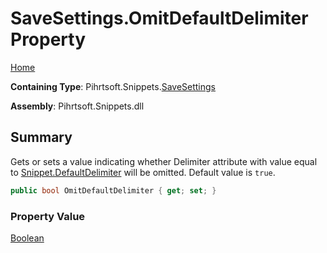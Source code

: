 # SaveSettings\.OmitDefaultDelimiter Property

[Home](../../../../README.md)

**Containing Type**: Pihrtsoft\.Snippets\.[SaveSettings](../README.md)

**Assembly**: Pihrtsoft\.Snippets\.dll

## Summary

Gets or sets a value indicating whether Delimiter attribute with value equal to [Snippet.DefaultDelimiter](../../Snippet/DefaultDelimiter/README.md) will be omitted\. Default value is `true`\.

```csharp
public bool OmitDefaultDelimiter { get; set; }
```

### Property Value

[Boolean](https://docs.microsoft.com/en-us/dotnet/api/system.boolean)

